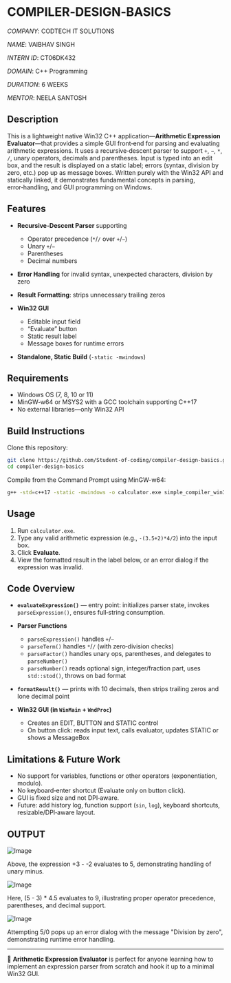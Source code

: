 # COMPILER‑DESIGN‑BASICS

*COMPANY*: CODTECH IT SOLUTIONS

*NAME*: VAIBHAV SINGH

*INTERN ID*: CT06DK432

*DOMAIN*: C++ Programming

*DURATION*: 6 WEEKS

*MENTOR*: NEELA SANTOSH

## Description

This is a lightweight native Win32 C++ application—**Arithmetic Expression Evaluator**—that provides a simple GUI front‑end for parsing and evaluating arithmetic expressions. It uses a recursive‑descent parser to support `+`, `−`, `*`, `/`, unary operators, decimals and parentheses. Input is typed into an edit box, and the result is displayed on a static label; errors (syntax, division by zero, etc.) pop up as message boxes. Written purely with the Win32 API and statically linked, it demonstrates fundamental concepts in parsing, error‑handling, and GUI programming on Windows.

## Features

* **Recursive‑Descent Parser** supporting

  * Operator precedence (`*`/`/` over `+`/`−`)
  * Unary `+`/`−`
  * Parentheses
  * Decimal numbers
* **Error Handling** for invalid syntax, unexpected characters, division by zero
* **Result Formatting**: strips unnecessary trailing zeros
* **Win32 GUI**

  * Editable input field
  * “Evaluate” button
  * Static result label
  * Message boxes for runtime errors
* **Standalone, Static Build** (`-static -mwindows`)

## Requirements

* Windows OS (7, 8, 10 or 11)
* MinGW‑w64 or MSYS2 with a GCC toolchain supporting C++17
* No external libraries—only Win32 API

## Build Instructions

Clone this repository:

```bash
git clone https://github.com/Student-of-coding/compiler-design-basics.git
cd compiler-design-basics
```

Compile from the Command Prompt using MinGW-w64:

```bash
g++ -std=c++17 -static -mwindows -o calculator.exe simple_compiler_win32.cpp -lgdi32 -luser32 -lkernel32
```

## Usage

1. Run `calculator.exe`.
2. Type any valid arithmetic expression (e.g., `-(3.5+2)*4/2`) into the input box.
3. Click **Evaluate**.
4. View the formatted result in the label below, or an error dialog if the expression was invalid.

## Code Overview

* **`evaluateExpression()`** — entry point: initializes parser state, invokes `parseExpression()`, ensures full‑string consumption.
* **Parser Functions**

  * `parseExpression()` handles `+`/`−`
  * `parseTerm()` handles `*`/`/` (with zero‑division checks)
  * `parseFactor()` handles unary ops, parentheses, and delegates to `parseNumber()`
  * `parseNumber()` reads optional sign, integer/fraction part, uses `std::stod()`, throws on bad format
* **`formatResult()`** — prints with 10 decimals, then strips trailing zeros and lone decimal point
* **Win32 GUI (in `WinMain` + `WndProc`)**

  * Creates an EDIT, BUTTON and STATIC control
  * On button click: reads input text, calls evaluator, updates STATIC or shows a MessageBox

## Limitations & Future Work

* No support for variables, functions or other operators (exponentiation, modulo).
* No keyboard‑enter shortcut (Evaluate only on button click).
* GUI is fixed size and not DPI‑aware.
* Future: add history log, function support (`sin`, `log`), keyboard shortcuts, resizable/DPI‑aware layout.

## OUTPUT

![Image](https://github.com/user-attachments/assets/7f93d0d7-34ac-40e9-a601-d88d47620ae6)

Above, the expression +3 - -2 evaluates to 5, demonstrating handling of unary minus.

![Image](https://github.com/user-attachments/assets/fb8b7327-74e8-4f66-bfc9-54d26e355c28)

Here, (5 - 3) * 4.5 evaluates to 9, illustrating proper operator precedence, parentheses, and decimal support.

![Image](https://github.com/user-attachments/assets/865fe99e-77e3-4bcc-a604-67da8642722f)

Attempting 5/0 pops up an error dialog with the message "Division by zero", demonstrating runtime error handling.

---

📌 **Arithmetic Expression Evaluator** is perfect for anyone learning how to implement an expression parser from scratch and hook it up to a minimal Win32 GUI.
